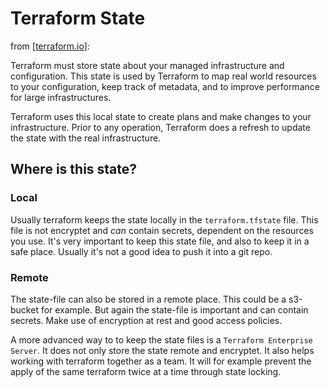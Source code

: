 # Terraform State

from [[terraform.io](https://www.terraform.io/docs/language/state/index.html)]:

Terraform must store state about your managed infrastructure and configuration. This state is used by Terraform to map real world resources to your configuration, keep track of metadata, and to improve performance for large infrastructures.

Terraform uses this local state to create plans and make changes to your infrastructure. Prior to any operation, Terraform does a refresh to update the state with the real infrastructure.

## Where is this state?

### Local
Usually terraform keeps the state locally in the `terraform.tfstate` file. This file is not encryptet and *can* contain secrets, dependent on the resources you use. 
It's very important to keep this state file, and also to keep it in a safe place. Usually it's not a good idea to push it into a git repo. 

### Remote
The state-file can also be stored in a remote place. This could be a s3-bucket for example. But again the state-file is important and can contain secrets. Make use of encryption at rest and good access policies. 

A more advanced way to to keep the state files is a `Terraform Enterprise Server`. It does not only store the state remote and encryptet. It also helps working with terraform together as a team. It will for example prevent the apply of the same terraform twice at a time through state locking. 

